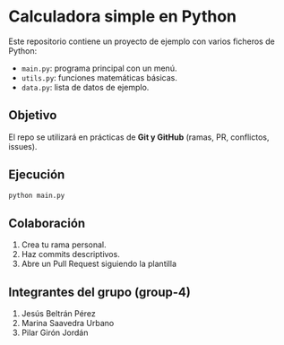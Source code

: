 # Calculadora simple en Python

Este repositorio contiene un proyecto de ejemplo con varios ficheros de Python:
- `main.py`: programa principal con un menú.
- `utils.py`: funciones matemáticas básicas.
- `data.py`: lista de datos de ejemplo.

## Objetivo
El repo se utilizará en prácticas de **Git y GitHub** (ramas, PR, conflictos, issues).

## Ejecución
```bash
python main.py
```

## Colaboración
1. Crea tu rama personal.
2. Haz commits descriptivos.
3. Abre un Pull Request siguiendo la plantilla

## Integrantes del grupo (group-4)
1. Jesús Beltrán Pérez
2. Marina Saavedra Urbano
3. Pilar Girón Jordán

